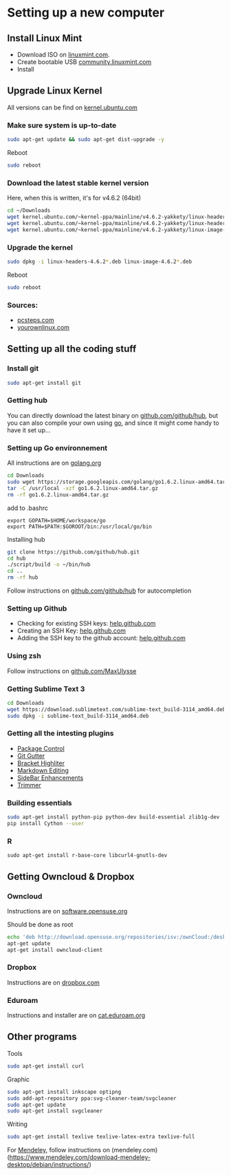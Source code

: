 # Setting up a new computer

## Install Linux Mint

- Download ISO on [linuxmint.com](https://www.linuxmint.com/).
- Create bootable USB [community.linuxmint.com](https://community.linuxmint.com/tutorial/view/744)
- Install

## Upgrade Linux Kernel

All versions can be find on [kernel.ubuntu.com](http://kernel.ubuntu.com/~kernel-ppa/mainline/)

### Make sure system is up-to-date

``` bash
sudo apt-get update && sudo apt-get dist-upgrade -y
```

Reboot
``` bash
sudo reboot
```

### Download the latest stable kernel version

Here, when this is written, it's for v4.6.2 (64bit)
``` bash
cd ~/Downloads
wget kernel.ubuntu.com/~kernel-ppa/mainline/v4.6.2-yakkety/linux-headers-4.6.2-040602_4.6.2-040602.201606100516_all.deb
wget kernel.ubuntu.com/~kernel-ppa/mainline/v4.6.2-yakkety/linux-headers-4.6.2-040602-generic_4.6.2-040602.201606100516_amd64.deb
wget kernel.ubuntu.com/~kernel-ppa/mainline/v4.6.2-yakkety/linux-image-4.6.2-040602-generic_4.6.2-040602.201606100516_amd64.deb
```

### Upgrade the kernel

``` bash
sudo dpkg -i linux-headers-4.6.2*.deb linux-image-4.6.2*.deb
```

Reboot
``` bash
sudo reboot
```

### Sources:

- [pcsteps.com](https://www.pcsteps.com/858-kernel-upgrade-linux-mint-ubuntu/)
- [yourownlinux.com](http://www.yourownlinux.com/2016/06/how-to-install-linux-kernel-4-6-2-in-linux.html)

## Setting up all the coding stuff

### Install git

``` bash
sudo apt-get install git
```

### Getting hub

You can directly download the latest binary on [github.com/github/hub](https://github.com/github/hub/), but you can also compile your own using [go](https://golang.org/), and since it might come handy to have it set up...

### Setting up Go environnement

All instructions are on [golang.org](https://golang.org/doc/install?download=go1.6.2.linux-amd64.tar.gz)
```bash
cd Downloads
sudo wget https://storage.googleapis.com/golang/go1.6.2.linux-amd64.tar.gz
tar -C /usr/local -xzf go1.6.2.linux-amd64.tar.gz
rm -rf go1.6.2.linux-amd64.tar.gz
```

add to .bashrc
```
export GOPATH=$HOME/workspace/go
export PATH=$PATH:$GOROOT/bin:/usr/local/go/bin
```

Installing hub
```bash
git clone https://github.com/github/hub.git
cd hub
./script/build -o ~/bin/hub
cd ..
rm -rf hub
```
Follow instructions on [github.com/github/hub](https://github.com/github/hub/tree/master/etc) for autocompletion

### Setting up Github

- Checking for existing SSH keys: [help.github.com](https://help.github.com/articles/checking-for-existing-ssh-keys/#platform-linux)
- Creating an SSH Key: [help.github.com](https://help.github.com/articles/generating-a-new-ssh-key-and-adding-it-to-the-ssh-agent/#platform-linux)
- Adding the SSH key to the github account: [help.github.com](https://help.github.com/articles/adding-a-new-ssh-key-to-your-github-account/#platform-linux)

### Using zsh

Follow instructions on [github.com/MaxUlysse](https://github.com/MaxUlysse/myzsh)

### Getting Sublime Text 3

```bash
cd Downloads
wget https://download.sublimetext.com/sublime-text_build-3114_amd64.deb
sudo dpkg -i sublime-text_build-3114_amd64.deb
```

### Getting all the intesting plugins

- [Package Control](https://packagecontrol.io/installation)
- [Git Gutter](https://github.com/jisaacks/GitGutter)
- [Bracket Highliter](https://packagecontrol.io/packages/BracketHighlighter)
- [Markdown Editing](https://github.com/SublimeText-Markdown/MarkdownEditing)
- [SideBar Enhancements](https://github.com/titoBouzout/SideBarEnhancements/tree/st3)
- [Trimmer](https://github.com/jonlabelle/Trimmer)

### Building essentials

```bash
sudo apt-get install python-pip python-dev build-essential zlib1g-dev
pip install Cython --user
```

### R

```
sudo apt-get install r-base-core libcurl4-gnutls-dev
```

## Getting Owncloud & Dropbox

### Owncloud

Instructions are on [software.opensuse.org](https://software.opensuse.org/download/package?project=isv:ownCloud:desktop&package=owncloud-client)

Should be done as root
```bash
echo 'deb http://download.opensuse.org/repositories/isv:/ownCloud:/desktop/Debian_8.0/ /' >> /etc/apt/sources.list.d/owncloud-client.list 
apt-get update
apt-get install owncloud-client
```

### Dropbox

Instructions are on [dropbox.com](https://www.dropbox.com/install?os=lnx)

### Eduroam

Instructions and installer are on [cat.eduroam.org](https://cat.eduroam.org/)

## Other programs
Tools
``` bash
sudo apt-get install curl
```

Graphic
```bash
sudo apt-get install inkscape optipng
sudo add-apt-repository ppa:svg-cleaner-team/svgcleaner
sudo apt-get update
sudo apt-get install svgcleaner
```

Writing
```bash
sudo apt-get install texlive texlive-latex-extra texlive-full
```
For [Mendeley](https://mendeley.com), follow instructions on (mendeley.com)(https://www.mendeley.com/download-mendeley-desktop/debian/instructions/)